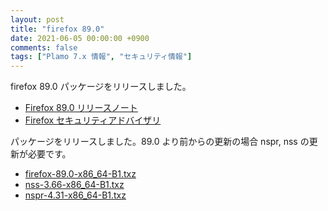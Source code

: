 ```yaml
---
layout: post
title: "firefox 89.0"
date: 2021-06-05 00:00:00 +0900
comments: false
tags: ["Plamo 7.x 情報", "セキュリティ情報"]
---
```

firefox 89.0 パッケージをリリースしました。

* [Firefox 89.0 リリースノート](https://www.mozilla.org/firefox/89.0/releasenotes/)
* [Firefox セキュリティアドバイザリ](https://www.mozilla.org/en-US/security/known-vulnerabilities/firefox/#firefox89.0)

パッケージをリリースしました。89.0 より前からの更新の場合 nspr, nss の更新が必要です。

* [firefox-89.0-x86_64-B1.txz](https://repository.plamolinux.org/pub/linux/Plamo/Plamo-7.x/x86_64/plamo/07_multimedia/firefox-89.0-x86_64-B1.txz)
* [nss-3.66-x86_64-B1.txz](https://repository.plamolinux.org/pub/linux/Plamo/Plamo-7.x/x86_64/plamo/03_libs/nss-3.66-x86_64-B1.txz)
* [nspr-4.31-x86_64-B1.txz](https://repository.plamolinux.org/pub/linux/Plamo/Plamo-7.x/x86_64/plamo/03_libs/nspr-4.31-x86_64-B1.txz)
<!--
* [icu-67.1-x86_64-B1.txz](https://repository.plamolinux.org/pub/linux/Plamo/Plamo-7.x/x86_64/plamo/03_libs/icu-67.1-x86_64-B1.txz)
-->
